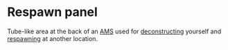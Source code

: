 # Respawn panel

Tube-like area at the back of an [AMS](../vehicles/Advanced_Mobile_Station.md)
used for [deconstructing](Deconstruct.md) yourself and [respawning](Respawn.md)
at another location.
